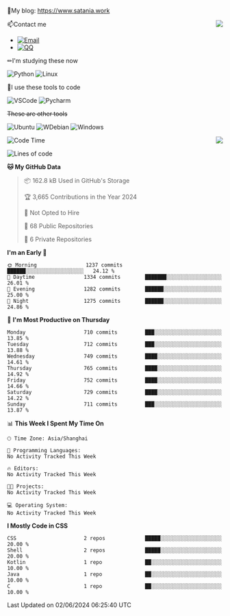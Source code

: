 📰My blog: https://www.satania.work

<img align="right" src="https://github-readme-stats.vercel.app/api/top-langs/?username=Katriell"/>

📫Contact me

* [![Email](https://img.shields.io/badge/Email-Iris@satania.work-1?style=social&logoColor=fff)](mailto:Iris@satania.work)
* [![QQ](https://img.shields.io/badge/QQ-2088839458-1?style=social&logoColor=fff)](tencent://AddContact/?fromId=45&fromSubId=1&subcmd=all&uin=2088839458&website=www.oicqzone.com)

✏I'm studying these now

![Python](https://img.shields.io/badge/-Python-blue?style=flat-square&logo=Python&logoColor=fff)
![Linux](https://img.shields.io/badge/-Linux-black?style=flat-square&logo=Linux&logoColor=fff)

🔨I use these tools to code

![VSCode](https://img.shields.io/badge/-VSCode-blue?style=flat-square&logo=visualstudiocode&logoColor=fff)
![Pycharm](https://img.shields.io/badge/-Pycharm-green?style=flat-square&logo=pycharm&logoColor=fff)

 ~~These are other tools~~

![Ubuntu](https://img.shields.io/badge/-Ubuntu-orange?style=flat-square&logo=Ubuntu&logoColor=fff)
![WDebian](https://img.shields.io/badge/-Debian-blue?style=flat-square&logo=Debian&logoColor=fff)
![Windows](https://img.shields.io/badge/-Windows-blue?style=flat-square&logo=Windows&logoColor=fff)


<img align="right" src="https://github-readme-stats-beta-amber-44.vercel.app/api?username=Katriell&show_icons=true&role=OWNER,ORGANIZATION_MEMBER,COLLABORATOR&locale=zh-my"/>

<!--START_SECTION:waka-->
![Code Time](http://img.shields.io/badge/Code%20Time-21%20mins-blue)

![Lines of code](https://img.shields.io/badge/From%20Hello%20World%20I%27ve%20Written-5.5%20thousand%20lines%20of%20code-blue)

**🐱 My GitHub Data** 

> 📦 162.8 kB Used in GitHub's Storage 
 > 
> 🏆 3,665 Contributions in the Year 2024
 > 
> 🚫 Not Opted to Hire
 > 
> 📜 68 Public Repositories 
 > 
> 🔑 6 Private Repositories 
 > 
**I'm an Early 🐤** 

```text
🌞 Morning                1237 commits        ██████░░░░░░░░░░░░░░░░░░░   24.12 % 
🌆 Daytime                1334 commits        ███████░░░░░░░░░░░░░░░░░░   26.01 % 
🌃 Evening                1282 commits        ██████░░░░░░░░░░░░░░░░░░░   25.00 % 
🌙 Night                  1275 commits        ██████░░░░░░░░░░░░░░░░░░░   24.86 % 
```
📅 **I'm Most Productive on Thursday** 

```text
Monday                   710 commits         ███░░░░░░░░░░░░░░░░░░░░░░   13.85 % 
Tuesday                  712 commits         ███░░░░░░░░░░░░░░░░░░░░░░   13.88 % 
Wednesday                749 commits         ████░░░░░░░░░░░░░░░░░░░░░   14.61 % 
Thursday                 765 commits         ████░░░░░░░░░░░░░░░░░░░░░   14.92 % 
Friday                   752 commits         ████░░░░░░░░░░░░░░░░░░░░░   14.66 % 
Saturday                 729 commits         ████░░░░░░░░░░░░░░░░░░░░░   14.22 % 
Sunday                   711 commits         ███░░░░░░░░░░░░░░░░░░░░░░   13.87 % 
```


📊 **This Week I Spent My Time On** 

```text
🕑︎ Time Zone: Asia/Shanghai

💬 Programming Languages: 
No Activity Tracked This Week

🔥 Editors: 
No Activity Tracked This Week

🐱‍💻 Projects: 
No Activity Tracked This Week

💻 Operating System: 
No Activity Tracked This Week
```

**I Mostly Code in CSS** 

```text
CSS                      2 repos             █████░░░░░░░░░░░░░░░░░░░░   20.00 % 
Shell                    2 repos             █████░░░░░░░░░░░░░░░░░░░░   20.00 % 
Kotlin                   1 repo              ██░░░░░░░░░░░░░░░░░░░░░░░   10.00 % 
Java                     1 repo              ██░░░░░░░░░░░░░░░░░░░░░░░   10.00 % 
C                        1 repo              ██░░░░░░░░░░░░░░░░░░░░░░░   10.00 % 
```




 Last Updated on 02/06/2024 06:25:40 UTC
<!--END_SECTION:waka-->
